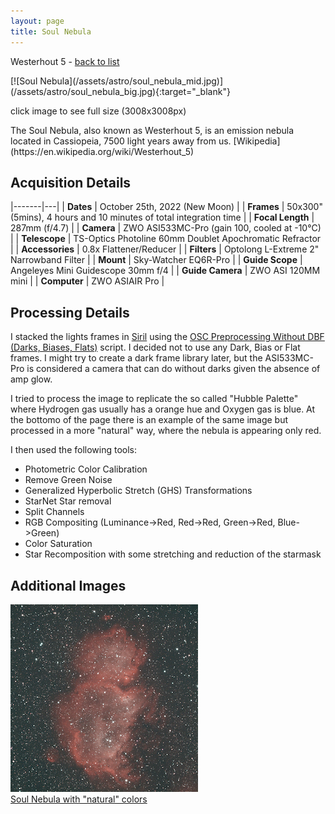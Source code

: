 ```yaml
---
layout: page
title: Soul Nebula
---
```


<p class="page-meta">
  Westerhout 5 - <a href="/astro/">back to list</a>
</p>
[![Soul Nebula](/assets/astro/soul_nebula_mid.jpg)](/assets/astro/soul_nebula_big.jpg){:target="_blank"}
<p class="caption">
  click image to see full size (3008x3008px)
</p>
<p class="lead" markdown="1">
  The Soul Nebula, also known as Westerhout 5, is an emission nebula located in Cassiopeia, 7500 light years away from us. [Wikipedia](https://en.wikipedia.org/wiki/Westerhout_5)
</p>

## Acquisition Details

|-------|---|
| **Dates** | October 25th, 2022 (New Moon) |
| **Frames** | 50x300" (5mins), 4 hours and 10 minutes of total integration time |
| **Focal Length** | 287mm (f/4.7) |
| **Camera** | ZWO ASI533MC-Pro (gain 100, cooled at -10°C) |
| **Telescope** | TS-Optics Photoline 60mm Doublet Apochromatic Refractor |
| **Accessories** | 0.8x Flattener/Reducer |
| **Filters** | Optolong L-Extreme 2" Narrowband Filter |
| **Mount** | Sky-Watcher EQ6R-Pro |
| **Guide Scope** | Angeleyes Mini Guidescope 30mm f/4 |
| **Guide Camera** | ZWO ASI 120MM mini |
| **Computer** | ZWO ASIAIR Pro |

## Processing Details

I stacked the lights frames in [Siril](https://siril.org/) using the [OSC Preprocessing Without DBF (Darks, Biases, Flats)](https://free-astro.org/index.php?title=Siril:scripts) script. I decided not to use any Dark, Bias or Flat frames. I might try to create a dark frame library later, but the ASI533MC-Pro is considered a camera that can do without darks given the absence of amp glow.

I tried to process the image to replicate the so called "Hubble Palette" where Hydrogen gas usually has a orange hue and Oxygen gas is blue. At the bottomo of the page there is an example of the same image but processed in a more "natural" way, where the nebula is appearing only red.

I then used the following tools:
- Photometric Color Calibration
- Remove Green Noise
- Generalized Hyperbolic Stretch (GHS) Transformations
- StarNet Star removal
- Split Channels
- RGB Compositing (Luminance->Red, Red->Red, Green->Red, Blue->Green)
- Color Saturation
- Star Recomposition with some stretching and reduction of the starmask

## Additional Images

<div id="gallery">
  <a class="gallery-item" href="/assets/astro/soul_nebula_natural_big.jpg" target="_blank">
    <img src="/assets/astro/soul_nebula_natural_small.jpg" alt="Soul Nebula Natural Colors">
    <div class="overlay">
      <div class="text">Soul Nebula with "natural" colors</div>
    </div>
  </a>
</div>